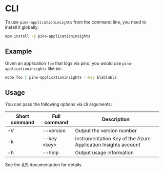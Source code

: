 # CLI

To use `pino-applicationinsights` from the command line, you need to install it globally:

```bash
npm install -g pino-applicationinsights
```

## Example

Given an application `foo` that logs via pino, you would use `pino-applicationinsights` like so:

```bash
node foo | pino-applicationinsights --key blablabla
```

## Usage

You can pass the following options via cli arguments:

| Short command | Full command      | Description                                                   |
| ------------- | ----------------- | ------------------------------------------------------------- |
| -V            | --version         | Output the version number                                     |
| -k            | --key &lt;key&gt; | Instrumentation Key of the Azure Application Insights account |
| -h            | --help            | Output usage information                                      |

See the [API](./API.md) documentation for details.
